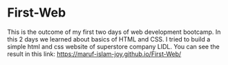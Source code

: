 # First-Web
This is the outcome of my first two days of web development bootcamp. In this 2 days we learned about basics of HTML and CSS. I tried to build a simple html and css website of superstore company LIDL.
You can see the result in this link: 
https://maruf-islam-joy.github.io/First-Web/
